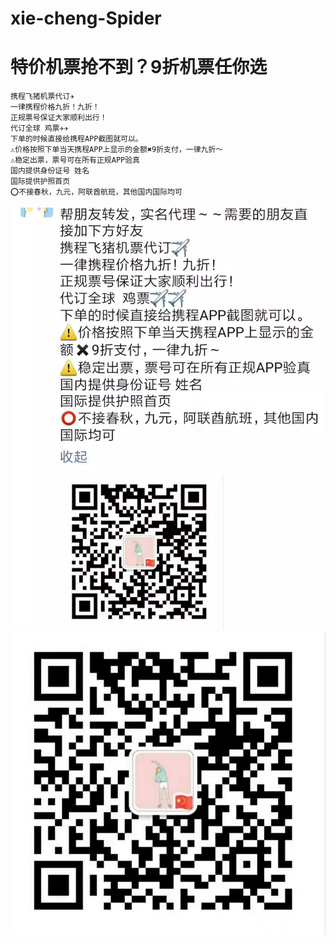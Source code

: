 # xie-cheng-Spider
# 特价机票抢不到？9折机票任你选
```
携程飞猪机票代订✈️
一律携程价格九折！九折！
正规票号保证大家顺利出行！
代订全球 鸡票✈️✈️
下单的时候直接给携程APP截图就可以。
⚠️价格按照下单当天携程APP上显示的金额✖️9折支付，一律九折～
⚠️稳定出票，票号可在所有正规APP验真️
国内提供身份证号 姓名
国际提供护照首页
⭕️不接春秋，九元，阿联酋航班，其他国内国际均可
```
![Image text](vx.jpeg)
![Image text](vx1.jpeg)
